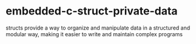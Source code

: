 # embedded-c-struct-private-data
structs provide a way to organize and manipulate data in a structured and modular way, making it easier to write and maintain complex programs
